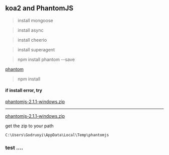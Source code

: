 ## koa2 and PhantomJS

> install mongoose

> install async

> install cheerio

> install superagent

> npm install phantom --save

[phantom](https://github.com/amir20/phantomjs-node)


> npm install

#### if install error, try 

[phantomjs-2.1.1-windows.zip](https://bitbucket.org/ariya/phantomjs/downloads/phantomjs-2.1.1-windows.zip)

------

[phantomjs-2.1.1-windows.zip](http://godruoyi.github.io/phantomjs-2.1.1-windows.zip)

get the zip to your path

    C:\Users\Godruoyi\AppData\Local\Temp\phantomjs

###  test ....




